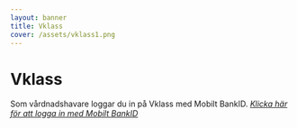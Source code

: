 ```yaml
---
layout: banner
title: Vklass
cover: /assets/vklass1.png
---
```


# Vklass

Som vårdnadshavare loggar du in på Vklass med Mobilt BankID.
[<i>Klicka här för att logga in med Mobilt BankID</i>](https://auth.vklass.se/)
